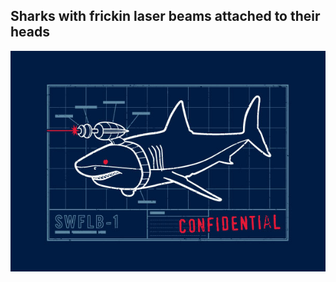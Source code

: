 ## Sharks with frickin laser beams attached to their heads

<p align="center">
  <img src="https://github.com/scrubmx/sharks-with-laser-beams/blob/master/sharks-with-laser-beams.jpg?raw=true" alt="The Button"/>
</p>
